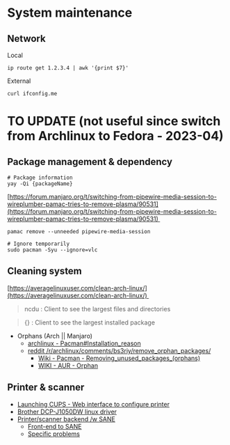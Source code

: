 # System maintenance

## Network

Local
```
ip route get 1.2.3.4 | awk '{print $7}'
```

External 
```
curl ifconfig.me
```

# TO UPDATE (not useful since switch from Archlinux to Fedora - 2023-04)
## Package management & dependency
```
# Package information
yay -Qi {packageName}
```

[https://forum.manjaro.org/t/switching-from-pipewire-media-session-to-wireplumber-pamac-tries-to-remove-plasma/90531](https://forum.manjaro.org/t/switching-from-pipewire-media-session-to-wireplumber-pamac-tries-to-remove-plasma/90531) 

```
pamac remove --unneeded pipewire-media-session

# Ignore temporarily
sudo pacman -Syu --ignore=vlc
```


## Cleaning system
[https://averagelinuxuser.com/clean-arch-linux/](https://averagelinuxuser.com/clean-arch-linux/) 

> ncdu : Client to see the largest files and directories

> {} : Client to see the largest installed package

*   Orphans (Arch || Manjaro)
    *   [archlinux - Pacman#Installation\_reason](https://wiki.archlinux.org/title/Pacman#Installation_reason) 
    *   [reddit /r/archlinux/comments/bs3riy/remove\_orphan\_packages/](https://www.reddit.com/r/archlinux/comments/bs3riy/remove_orphan_packages/) 
        *   [Wiki - Pacman - Removing\_unused\_packages\_(orphans)](https://wiki.archlinux.org/title/Pacman/Tips_and_tricks#Removing_unused_packages_(orphans)) 
        *   [WIKI - AUR - Orphan](https://wiki.archlinux.org/title/Arch_User_Repository#Orphan) 

## Printer & scanner

*   [Launching CUPS - Web interface to configure printer](https://bbs.archlinux.org/viewtopic.php?id=193583)
*   [Brother DCP-J1050DW linux driver](https://support.brother.com/g/b/downloadend.aspx?c=fr&lang=fr&prod=dcpj1050dw_eu_as&os=127&dlid=dlf105351_000&flang=4&type3=10282)
*   [Printer/scanner backend /w SANE](https://wiki.archlinux.org/title/SANE#Installation)
    *   [Front-end to SANE](https://wiki.archlinux.org/title/SANE#Install_a_frontend)
    *   [Specific problems](https://wiki.archlinux.org/title/SANE/Scanner-specific_problems#Brother)
